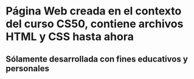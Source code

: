 
# Página Web creada en el contexto del curso CS50, contiene archivos HTML y CSS hasta ahora

## Sólamente desarrollada con fines educativos y personales
